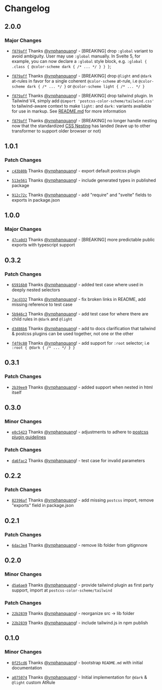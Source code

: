 # Changelog

## 2.0.0

### Major Changes

- [`f879aff`](https://github.com/vnphanquang/postcss-color-scheme/commit/f879aff9538f1537b6b92e99423205d343a0d7cd) Thanks [@vnphanquang](https://github.com/vnphanquang)! - [BREAKING] drop `:global` variant to avoid ambiguity. User may use `:global` manually. In Svelte 5, for example, you can now declare a `:global` style block, e.g. `:global { .class { @color-scheme dark { /* ... */ } } }`;

- [`f879aff`](https://github.com/vnphanquang/postcss-color-scheme/commit/f879aff9538f1537b6b92e99423205d343a0d7cd) Thanks [@vnphanquang](https://github.com/vnphanquang)! - [BREAKING] drop `@light` and `@dark` at-rules in favor for a single coherent `@color-scheme` at-rule, i.e `@color-scheme dark { /* ... */ }` or `@color-scheme light { /* ... */ }`

- [`f879aff`](https://github.com/vnphanquang/postcss-color-scheme/commit/f879aff9538f1537b6b92e99423205d343a0d7cd) Thanks [@vnphanquang](https://github.com/vnphanquang)! - [BREAKING] drop tailwind plugin. In Tailwind V4, simply add `@import 'postcss-color-scheme/tailwind.css'` to tailwind-aware context to make `light:` and `dark:` variants available for use in markup. See [README.md](https://github.com/vnphanquang/postcss-color-scheme/blob/main/README.md) for more information

- [`f879aff`](https://github.com/vnphanquang/postcss-color-scheme/commit/f879aff9538f1537b6b92e99423205d343a0d7cd) Thanks [@vnphanquang](https://github.com/vnphanquang)! - [BREAKING] no longer handle nesting now that the standardized [CSS Nesting](https://developer.mozilla.org/en-US/docs/Web/CSS/CSS_nesting) has landed (leave up to other transformer to support older browser or not)

## 1.0.1

### Patch Changes

-   [`c43b80b`](https://github.com/vnphanquang/postcss-color-scheme/commit/c43b80be966b531642e13413512bf1ffd7722a59) Thanks [@vnphanquang](https://github.com/vnphanquang)! - export default postcss plugin

-   [`513e561`](https://github.com/vnphanquang/postcss-color-scheme/commit/513e561bd1122dd2b184e3b2428e176e675aa559) Thanks [@vnphanquang](https://github.com/vnphanquang)! - include generated types in published package

-   [`912c72c`](https://github.com/vnphanquang/postcss-color-scheme/commit/912c72cbfb1db39ec878066502ddc28c2e00cbb3) Thanks [@vnphanquang](https://github.com/vnphanquang)! - add "require" and "svelte" fields to exports in package.json

## 1.0.0

### Major Changes

-   [`47ca0d3`](https://github.com/vnphanquang/postcss-color-scheme/commit/47ca0d3e1abc4f24d7a5ab6723c1e19e20c4d005) Thanks [@vnphanquang](https://github.com/vnphanquang)! - [BREAKING] more predictable public exports with typescript support

## 0.3.2

### Patch Changes

-   [`65916b0`](https://github.com/vnphanquang/postcss-color-scheme/commit/65916b0c7bf563b2ed97f8468592aec5343a1873) Thanks [@vnphanquang](https://github.com/vnphanquang)! - added test case where used in deeply nested selectors

-   [`7acd332`](https://github.com/vnphanquang/postcss-color-scheme/commit/7acd332da371d1699846411e3684ea78fd7e005e) Thanks [@vnphanquang](https://github.com/vnphanquang)! - fix broken links in README, add missing reference to test case

-   [`5b946c3`](https://github.com/vnphanquang/postcss-color-scheme/commit/5b946c317f06b380b925453d18b6bdb3b3ae9789) Thanks [@vnphanquang](https://github.com/vnphanquang)! - add test case for where there are child rules in `@dark` and `@light`

-   [`d3d86b6`](https://github.com/vnphanquang/postcss-color-scheme/commit/d3d86b61b2bf2e99069cfd58fae0ff3e0d3955a3) Thanks [@vnphanquang](https://github.com/vnphanquang)! - add to docs clarification that tailwind & postcss plugins can be used together, not one or the other

-   [`f4f9c80`](https://github.com/vnphanquang/postcss-color-scheme/commit/f4f9c80607aaadd6af9bd9bd37052a0c234874d9) Thanks [@vnphanquang](https://github.com/vnphanquang)! - add support for `:root` selector; i.e `:root { @dark { /* ... */ } }`

## 0.3.1

### Patch Changes

-   [`2b39ee9`](https://github.com/vnphanquang/postcss-color-scheme/commit/2b39ee9f65633d39155e00883b69cc96e1d5e173) Thanks [@vnphanquang](https://github.com/vnphanquang)! - added support when nested in html itself

## 0.3.0

### Minor Changes

-   [`e0c5423`](https://github.com/vnphanquang/postcss-color-scheme/commit/e0c54236c6c953e068a1dd84422f3625adb95b30) Thanks [@vnphanquang](https://github.com/vnphanquang)! - adjustments to adhere to [postcss plugin guidelines](https://github.com/postcss/postcss/blob/main/docs/guidelines/plugin.md)

### Patch Changes

-   [`da6fac2`](https://github.com/vnphanquang/postcss-color-scheme/commit/da6fac2d405e3719937c943a07c691026cd3bd5b) Thanks [@vnphanquang](https://github.com/vnphanquang)! - test case for invalid parameters

## 0.2.2

### Patch Changes

-   [`82396af`](https://github.com/vnphanquang/postcss-color-scheme/commit/82396af36921a504685ea4127286f807b687dafe) Thanks [@vnphanquang](https://github.com/vnphanquang)! - add missing `postcss` import, remove "exports" field in package.json

## 0.2.1

### Patch Changes

-   [`6dac3e4`](https://github.com/vnphanquang/postcss-color-scheme/commit/6dac3e4834a7dff546ad3a7ff62ce55197eed10f) Thanks [@vnphanquang](https://github.com/vnphanquang)! - remove lib folder from gitignnore

## 0.2.0

### Minor Changes

-   [`d5a6ae9`](https://github.com/vnphanquang/postcss-color-scheme/commit/d5a6ae974d1769d3cab72683822bd8ddf4af472e) Thanks [@vnphanquang](https://github.com/vnphanquang)! - provide tailwind plugin as first party support, import at `postcss-color-scheme/tailwind`

### Patch Changes

-   [`22b2839`](https://github.com/vnphanquang/postcss-color-scheme/commit/22b283923eb3b44db9c5afe41c6ac8562e38ea1f) Thanks [@vnphanquang](https://github.com/vnphanquang)! - reorganize src -> lib folder

-   [`22b2839`](https://github.com/vnphanquang/postcss-color-scheme/commit/22b283923eb3b44db9c5afe41c6ac8562e38ea1f) Thanks [@vnphanquang](https://github.com/vnphanquang)! - include tailwind.js in npm publish

## 0.1.0

### Minor Changes

-   [`0f25cd6`](https://github.com/vnphanquang/postcss-color-scheme/commit/0f25cd67d44ba52846d214a25bf724ae57544444) Thanks [@vnphanquang](https://github.com/vnphanquang)! - bootstrap `README.md` with initial documentation

-   [`a075074`](https://github.com/vnphanquang/postcss-color-scheme/commit/a0750748ee3befbd842634762205c37caae204ae) Thanks [@vnphanquang](https://github.com/vnphanquang)! - Initial implementation for `@dark` & `@light` custom AtRule
